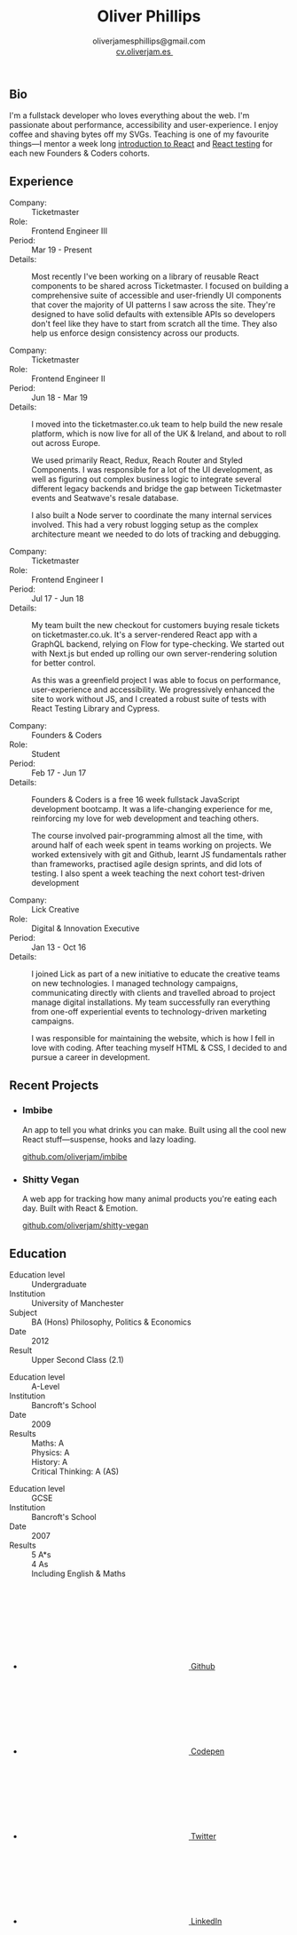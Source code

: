 <div class="grid">
  <header class="header">
  <div>
    <h1>Oliver Phillips</h1>
    <span>oliverjamesphillips@gmail.com</span>
  </div>
  <a href="https://cv.oliverjam.es" class="print-only">
    <span>cv.oliverjam.es <svg width="16" height="16"><use xlink:href="#external"></use></svg>
    </span>
  </a>
  </header>
  <aside class="about">
    <section class="section" id="about">
      <h2>Bio</h2>
      <div class="card">
      <p>I'm a fullstack developer who loves everything about the web. I'm passionate about performance, accessibility and user-experience. I enjoy coffee and shaving bytes off my SVGs. Teaching is one of my favourite things—I mentor a week long <a href="https://github.com/oliverjam/learn-react">introduction to React</a> and <a href="https://github.com/oliverjam/learn-react-testing">React testing</a> for each new Founders & Coders cohorts.
      </div>
    </section>
  </aside>
  <main class="main">
    <section class="section" id="experience">
      <h2>Experience</h2>
      <dl class="card">
        <dt class="u-visually-hidden">Company:</dt>
          <dd class="h3">Ticketmaster</dd>
        <dt class="u-visually-hidden">Role:</dt>
          <dd class="h4">Frontend Engineer III</dd>
        <dt class="u-visually-hidden">Period:</dt>
          <dd class="card__date">
            <time datetime="2017-02-18">Mar 19</time>
            -
            <time datetime="2018-08-18">Present</time>
          </dd>
        <dt class="u-visually-hidden">Details:</dt>
        <dd class="card__details">
          <p>Most recently I've been working on a library of reusable React components to be shared across Ticketmaster. I focused on building a comprehensive suite of accessible and user-friendly UI components that cover the majority of UI patterns I saw across the site. They're designed to have solid defaults with extensible APIs so developers don't feel like they have to start from scratch all the time. They also help us enforce design consistency across our products.</p>
        </dd>
      </dl>
      <dl class="card">
        <dt class="u-visually-hidden">Company:</dt>
          <dd class="h3">Ticketmaster</dd>
        <dt class="u-visually-hidden">Role:</dt>
          <dd class="h4">Frontend Engineer II</dd>
        <dt class="u-visually-hidden">Period:</dt>
          <dd class="card__date">
            <time datetime="2017-02-18">Jun 18</time>
            -
            <time datetime="2018-08-18">Mar 19</time>
          </dd>
        <dt class="u-visually-hidden">Details:</dt>
        <dd class="card__details">
          <p>I moved into the ticketmaster.co.uk team to help build the new resale platform, which is now live for all of the UK & Ireland, and about to roll out across Europe.</p>
          <p>We used primarily React, Redux, Reach Router and Styled Components. I was responsible for a lot of the UI development, as well as figuring out complex business logic to integrate several different legacy backends and bridge the gap between Ticketmaster events and Seatwave's resale database.</p>
          <p>I also built a Node server to coordinate the many internal services involved. This had a very robust logging setup as the complex architecture meant we needed to do lots of tracking and debugging.</p>
        </dd>
      </dl>
      <dl class="card">
        <dt class="u-visually-hidden">Company:</dt>
          <dd class="h3">Ticketmaster</dd>
        <dt class="u-visually-hidden">Role:</dt>
          <dd class="h4">Frontend Engineer I</dd>
        <dt class="u-visually-hidden">Period:</dt>
          <dd class="card__date">
            <time datetime="2017-02-18">Jul 17</time>
            -
            <time datetime="2018-08-18">Jun 18</time>
          </dd>
        <dt class="u-visually-hidden">Details:</dt>
        <dd class="card__details">
          <p>My team built the new checkout for customers buying resale tickets on ticketmaster.co.uk. It's a server-rendered React app with a GraphQL backend, relying on Flow for type-checking. We started out with Next.js but ended up rolling our own server-rendering solution for better control.</p>
          <p>As this was a greenfield project I was able to focus on performance, user-experience and accessibility. We progressively enhanced the site to work without JS, and I created a robust suite of tests with React Testing Library and Cypress.</p>
          <!-- <p>We operated as a product team separate from the wider business, following pretty strict Scrum, with frequent story refining, sprint planning and retros. This helped us iterate quickly and meant we had strong ownership of the product we were building.</p> -->
        </dd>
      </dl>
      <dl class="card print-break">
        <dt class="u-visually-hidden">Company:</dt>
          <dd class="h3">Founders & Coders</dd>
        <dt class="u-visually-hidden">Role:</dt>
          <dd class="h4">Student</dd>
        <dt class="u-visually-hidden">Period:</dt>
          <dd class="card__date">
            <time datetime="2017-02-18">Feb 17</time>
            -
            <time datetime="2017-06-18">Jun 17</time>
          </dd>
        <dt class="u-visually-hidden">Details:</dt>
        <dd class="card__details">
          <p>Founders & Coders is a free 16 week fullstack JavaScript development bootcamp. It was a life-changing experience for me, reinforcing my love for web development and teaching others.</p>
          <p>The course involved pair-programming almost all the time, with around half of each week spent in teams working on projects. We worked extensively with git and Github, learnt JS fundamentals rather than frameworks, practised agile design sprints, and did lots of testing. I also spent a week teaching the next cohort test-driven development</p>
        </dd>
      </dl>
      <dl class="card">
        <dt class="u-visually-hidden">Company:</dt>
          <dd class="h3">Lick Creative</dd>
        <dt class="u-visually-hidden">Role:</dt>
          <dd class="h4">Digital & Innovation Executive</dd>
        <dt class="u-visually-hidden">Period:</dt>
          <dd class="card__date">
            <time datetime="2017-02-18">Jan 13</time>
            -
            <time datetime="2017-06-18">Oct 16</time>
          </dd>
        <dt class="u-visually-hidden">Details:</dt>
        <dd>
          <p>I joined Lick as part of a new initiative to educate the creative teams on new technologies. I managed technology campaigns, communicating directly with clients and travelled abroad to project manage digital installations. My team successfully ran everything from one-off experiential events to technology-driven marketing campaigns.</p>
          <p>I was responsible for maintaining the website, which is how I fell in love with coding. After teaching myself HTML & CSS, I decided to and pursue a career in development.</p>
        </dd>
      </dl>
    </section>
  </main>
  <section class="education section">
  <aside class="projects">
    <section class="section" id="projects">
      <h2>Recent Projects</h2>
      <ul class="projects-grid">
      <li class="card">
          <h3>Imbibe</h3>
          <p>An app to tell you what drinks you can make. Built using all the cool new React stuff—suspense, hooks and lazy loading.</p>
          <a href="https://github.com/oliverjam/imbibe">github.com/oliverjam/imbibe</a>
        </li>
        <li class="card">
          <h3>Shitty Vegan</h3>
          <p>A web app for tracking how many animal products you're eating each day. Built with React & Emotion.</p>
          <a href="https://github.com/oliverjam/shitty-vegan">github.com/oliverjam/shitty-vegan</a>
        </li>
      </ul>
    </section>
  </aside>
    <h2>Education</h2>
    <div class="schools-grid">
      <dl class="card">
        <dt class="u-visually-hidden">Education level</dt>
        <dd class="h3">Undergraduate</dd>
        <dt class="u-visually-hidden">Institution</dt>
        <dd class="h4">University of Manchester</dd>
        <dt class="u-visually-hidden">Subject</dt>
        <dd>BA (Hons) Philosophy, Politics & Economics</dd>
        <dt class="u-visually-hidden">Date</dt>
        <dd class="card__date">
          <time datetime="2012-07-01">2012</time>
        </dd>
        <dt class="u-visually-hidden">Result</dt>
        <dd>Upper Second Class (2.1)</dd>
      </dl>
      <dl class="card">
        <dt class="u-visually-hidden">Education level</dt>
        <dd class="h3">A-Level</dd>
        <dt class="u-visually-hidden">Institution</dt>
        <dd class="h4">Bancroft's School</dd>
        <dt class="u-visually-hidden">Date</dt>
        <dd class="card__date">
          <time datetime="2009-07-01">2009</time>
        </dd>
        <dt class="u-visually-hidden">Results</dt>
        <dd>Maths: A</dd>
        <dd>Physics: A</dd>
        <dd>History: A</dd>
        <dd>Critical Thinking: A (AS)</dd>
      </dl>
      <dl class="card">
        <dt class="u-visually-hidden">Education level</dt>
        <dd class="h3">GCSE</dd>
        <dt class="u-visually-hidden">Institution</dt>
        <dd class="h4">Bancroft's School</dd>
        <dt class="u-visually-hidden">Date</dt>
        <dd class="card__date">
          <time datetime="2007-07-01">2007</time>
        </dd>
        <dt class="u-visually-hidden">Results</dt>
        <dd>5 A*s</dd>
        <dd>4 As</dd>
        <dd>Including English & Maths</dd>
      </dl>
    </div>
    <footer class="footer">
    <ul class="footer__list">
      <li>
        <a class="footer__link" href="https://github.com/oliverjam">
          <svg class="icon icon--bottom">
            <use fill="#181717" xlink:href="#github"></use>
          </svg>
          <span>Github</span>
        </a>
      </li>
      <li>
        <a class="footer__link" href="https://codepen.io/oliverjam">
          <svg class="icon icon--bottom">
            <use fill="#000000" xlink:href="#codepen"></use>
          </svg>
          <span>Codepen</span>
        </a>
      </li>
      <li>
        <a class="footer__link" href="https://twitter.com/_oliverjam">
          <svg class="icon icon--bottom">
            <use fill="#1DA1F2" xlink:href="#twitter"></use>
          </svg>
          <span>Twitter</span>
        </a>
      </li>
      <li>
        <a class="footer__link" href="https://www.linkedin.com/in/oliverjam/">
          <svg class="icon icon--bottom">
            <use fill="#0077B5" xlink:href="#linkedin"></use>
          </svg>
          <span>LinkedIn</span>
        </a>
      </li>
    </ul>
  </footer>
  </section>
</div>
